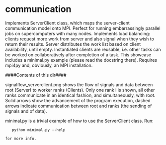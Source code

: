 communication
=============

Implements ServerClient class, which maps the server-client
communication model onto MPI. Perfect for running embarrassingly
parallel jobs on supercomputers with many nodes. Implements load
balancing: clients request more work from server and also signal when
they wish to return their results. Server distributes the work list
based on client availability, until empty. Instantiated clients are
reusable, i.e. other tasks can be worked on collaboratively after
completion of a task. This showcase includes a minimal.py example
(please read the docstring there). Requires mpi4py and, obviously, an
MPI installation.


####Contents of this dir####

signalflow_serverclient.png shows the flow of signals and data between
root (Server) to worker ranks (Clients). Only one rank i is shown, all
other ranks communicate in an identical fashion, and simultaneously,
with root. Solid arrows show the advancement of the program execution,
dashed arrows indicate communication between root and ranks (the
sending of signals and of data).

minimal.py is a trivial example of how to use the ServerClient class. Run:

```
   python minimal.py --help

for more info. 